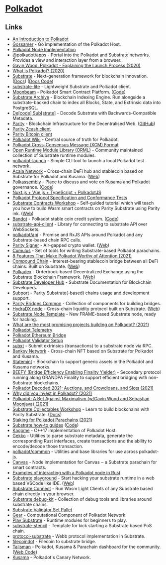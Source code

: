 # [Polkadot](https://polkadot.network/)

## Links

- [An Introduction to Polkadot](https://polkadot.network/Polkadot-lightpaper.pdf)
- [Gossamer](https://github.com/ChainSafe/gossamer) - Go implementation of the Polkadot Host.
- [Polkadot Node Implementation](https://github.com/paritytech/polkadot)
- [@polkadot/apps](https://github.com/polkadot-js/apps) - Portal into the Polkadot and Substrate networks. Provides a view and interaction layer from a browser.
- [Gavin Wood: Polkadot - Explaining the Launch Process (2020)](https://www.youtube.com/watch?v=TpcCeo-ZkDY)
- [What is Polkadot? (2020)](https://www.reddit.com/r/dot/comments/i6zpt8/who_could_explain_to_me_please_what_is_polkadot/)
- [Substrate](https://github.com/paritytech/substrate) - Next-generation framework for blockchain innovation. ([Docs](https://docs.substrate.io/)) ([Docs Code](https://github.com/substrate-developer-hub/substrate-docs))
- [substrate-lite](https://github.com/paritytech/substrate-lite) - Lightweight Substrate and Polkadot client.
- [Moonbeam](https://moonbeam.network/) - Polkadot Smart Contract Platform. ([Code](https://github.com/PureStake/moonbeam))
- [Substrate Archive](https://github.com/paritytech/substrate-archive) - Blockchain Indexing Engine. Run alongside a substrate-backed chain to index all Blocks, State, and Extrinsic data into PostgreSQL.
- [De[code] Sub[strate]](https://github.com/paritytech/desub) - Decode Substrate with Backwards-Compatible Metadata.
- [Parity](https://www.parity.io/) - Blockchain Infrastructure for the Decentralised Web. ([GitHub](https://github.com/paritytech))
- [Parity Zcash client](https://github.com/paritytech/parity-zcash)
- [Parity Bitcoin client](https://github.com/paritytech/parity-bitcoin)
- [Polkadot Wiki](https://github.com/w3f/polkadot-wiki) - Central source of truth for Polkadot.
- [Polkadot Cross-Consensus Message (XCM) Format](https://github.com/paritytech/xcm-format)
- [Open Runtime Module Library (ORML)](https://github.com/open-web3-stack/open-runtime-module-library) - Community maintained collection of Substrate runtime modules.
- [polkadot-launch](https://github.com/paritytech/polkadot-launch) - Simple CLI tool to launch a local Polkadot test network.
- [Acala Network](https://github.com/AcalaNetwork/Acala) - Cross-chain DeFi hub and stablecoin based on Substrate for Polkadot and Kusama. ([Web](https://acala.network/))
- [Polkassembly](https://kusama.polkassembly.io/) - Place to discuss and vote on Kusama and Polkadot governance. ([Code](https://github.com/paritytech/polkassembly))
- [Nuxt.js + Vue.js + TypeScript + PolkadotJS](https://github.com/Colm3na/vue-typescript-polkadotjs)
- [Polkadot Protocol Specification and Conformance Tests](https://github.com/w3f/polkadot-spec)
- [Substrate Contracts Workshop](https://github.com/substrate-developer-hub/substrate-contracts-workshop) - Self-guided tutorial which will teach you how to build Wasm smart contracts on Parity Substrate using Parity ink. ([Web](https://substrate.dev/substrate-contracts-workshop/#/))
- [Bandot](https://www.bandot.io/) - Polkadot stable coin credit system. ([Code](https://github.com/bandotorg/Bandot))
- [substrate-api-client](https://github.com/scs/substrate-api-client) - Library for connecting to substrate API over WebSockets.
- [polkadot/api](https://github.com/polkadot-js/api) - Promise and RxJS APIs around Polkadot and any Substrate-based chain RPC calls.
- [Parity Signer](https://github.com/paritytech/parity-signer) - Air-gapped crypto wallet. ([Web](https://www.parity.io/signer/))
- [Cumulus](https://github.com/paritytech/cumulus) - Set of tools for writing Substrate-based Polkadot parachains.
- [8 Features That Make Polkadot Worthy of Attention (2021)](https://medium.com/coinmonks/what-is-polkadot-8-features-that-make-this-blockchain-worthy-of-attention-608b7023cbba)
- [Compound Chain](https://github.com/compound-finance/compound-chain) - Interest-bearing stablecoin bridge between all DeFi chains. Built on Substrate. ([Web](https://compound.cash/))
- [Polkadex](https://github.com/Polkadex-Substrate/Polkadex) - Orderbook-based Decentralized Exchange using the Substrate Blockchain Framework. ([Web](https://www.polkadex.trade/))
- [Substrate Developer Hub](https://substrate.dev/) - Substrate Documentation for Blockchain Developers.
- [Subport](https://github.com/paritytech/subport) - Parity Substrate(-based) chains usage and development support.
- [Parity Bridges Common](https://github.com/paritytech/parity-bridges-common) - Collection of components for building bridges.
- [HydraDX node](https://github.com/galacticcouncil/HydraDX-node) - Cross-chain liquidity protocol built on Substrate. ([Web](https://hydradx.io/))
- [Substrate Node Template](https://github.com/substrate-developer-hub/substrate-node-template) - New FRAME-based Substrate node, ready for hacking.
- [What are the most promising projects building on Polkadot? (2021)](https://www.reddit.com/r/dot/comments/myz449/what_are_the_most_promising_projects_building_on/)
- [Polkadot Telemetry](https://github.com/paritytech/substrate-telemetry)
- [Polkadot Ethereum Bridge](https://github.com/Snowfork/polkadot-ethereum)
- [Polkadot Validator Setup](https://github.com/w3f/polkadot-validator-setup)
- [subxt](https://github.com/paritytech/substrate-subxt) - Submit extrinsics (transactions) to a substrate node via RPC.
- [Banksy Network](https://github.com/Banksy-Finance/banksy) - Cross-chain NFT based on Substrate for Polkadot and Kusama.
- [Statemint](https://github.com/paritytech/statemint) - Blockchain to support generic assets in the Polkadot and Kusama networks.
- [BEEFY (Bridge Efficiency Enabling Finality Yielder)](https://github.com/paritytech/grandpa-bridge-gadget) - Secondary protocol running along GRANDPA Finality to support efficient bridging with non-Substrate blockchains.
- [Polkadot Decoded 2021: Auctions, and Crowdloans, and Slots (2021)](https://www.youtube.com/watch?v=qGjCYl2awkM)
- [Why did you invest in Polkadot? (2021)](https://www.reddit.com/r/dot/comments/o70khs/why_did_you_invest_in_polkadot/)
- [Polkadot: A Bet Against Maximalism (w/Gavin Wood and Sebastian Moonjava) (2021)](https://www.youtube.com/watch?v=nBQ0lmLaDFM)
- [Substrate Collectables Workshop](https://github.com/shawntabrizi/substrate-collectables-workshop) - Learn to build blockchains with Parity Substrate. ([Docs](https://www.shawntabrizi.com/substrate-collectables-workshop/#/README))
- [Staking for Polkadot Parachains (2021)](https://meta5.world/posts/parachain-staking)
- [Substrate how-to guides](https://substrate.dev/substrate-how-to-guides/) ([Code](https://github.com/substrate-developer-hub/substrate-how-to-guides))
- [Kagome](https://github.com/soramitsu/kagome) - C++17 implementation of Polkadot Host.
- [Gekko](https://github.com/lamafab/gekko) - Utilities to parse substrate metadata, generate the corresponding Rust interfaces, create transactions and the ability to encode/decode those transaction.
- [polkadot/common](https://github.com/polkadot-js/common) - Utilities and base libraries for use across polkadot-js.
- [Canvas](https://github.com/paritytech/canvas) - Node implementation for Canvas ‒ a Substrate parachain for smart contracts.
- [Examples of interacting with a Polkadot node in Rust](https://github.com/paritytech/polkadot-interaction-examples-rs)
- [Substrate playground](https://github.com/paritytech/substrate-playground) - Start hacking your substrate runtime in a web based VSCode like IDE. ([Web](https://playground.substrate.dev/))
- [Substrate Connect](https://github.com/paritytech/substrate-connect) - Run Wasm Light Clients of any Substrate based chain directly in your browser.
- [Substrate debug-kit](https://github.com/paritytech/substrate-debug-kit) - Collection of debug tools and libraries around substrate chains.
- [Substrate Validator Set Pallet](https://github.com/gautamdhameja/substrate-validator-set)
- [Gear](https://github.com/gear-tech/gear) - Computational Component of Polkadot Network.
- [Play Substrate](https://github.com/kaichaosun/play-substrate) - Runtime modules for beginners to play.
- [substrate-stencil](https://github.com/kaichaosun/substrate-stencil) - Template for kick starting a Substrate based PoS chain.
- [protocol-substrate](https://github.com/webb-tools/protocol-substrate) - Webb protocol implementation in Substrate.
- [filecoindot](https://github.com/ChainSafe/filecoindot) - Filecoin to substrate bridge.
- [Talisman](https://app.talisman.xyz/portfolio) - Polkadot, Kusama & Parachain dashboard for the community. ([Web Code](https://github.com/TalismanSociety/talisman-web))
- [Kusama](https://kusama.network/) - Polkadot's Canary Network.

